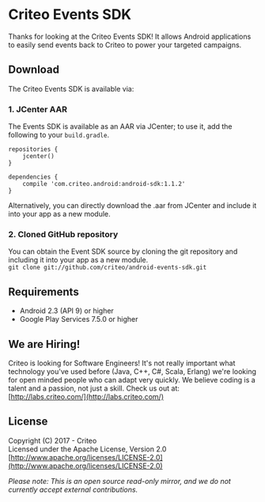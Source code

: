 # Criteo Events SDK

Thanks for looking at the Criteo Events SDK! It allows Android applications to easily send events
back to Criteo to power your targeted campaigns.

## Download

The Criteo Events SDK is available via:

### 1. JCenter AAR

The Events SDK is available as an AAR via JCenter; to use it, add the following to your `build.gradle`.

```
repositories {
    jcenter()
}

dependencies {
    compile 'com.criteo.android:android-sdk:1.1.2'
}
```

Alternatively, you can directly download the .aar from JCenter and include it into your app as a new module.

### 2. Cloned GitHub repository

You can obtain the Event SDK source by cloning the git repository and including it into your app as a new module.  
`git clone git://github.com/criteo/android-events-sdk.git`

## Requirements

- Android 2.3 (API 9) or higher
- Google Play Services 7.5.0 or higher

## We are Hiring!

Criteo is looking for Software Engineers! It's not really important what technology
you've used before (Java, C++, C#, Scala, Erlang) we're looking for open minded people who can adapt
very quickly. We believe coding is a talent and a passion, not just a skill. Check us out at: [http://labs.criteo.com/](http://labs.criteo.com/)

## License

Copyright (C) 2017 - Criteo  
Licensed under the Apache License, Version 2.0  
[http://www.apache.org/licenses/LICENSE-2.0](http://www.apache.org/licenses/LICENSE-2.0)

*Please note: This is an open source read-only mirror, and we do not currently accept external contributions.*